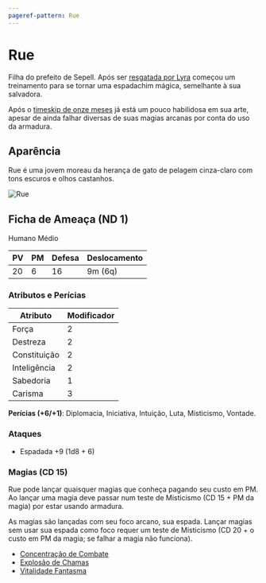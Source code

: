 ```yaml
---
pageref-pattern: Rue
---
```

# Rue

<!-- O espírito de Lilia Plenaflorum viverá -->

Filha do prefeito de Sepell. Após ser [resgatada por Lyra](../../Sessões/Sessão_01.md#cena-3-combate-exploracao) começou um treinamento para se tornar uma espadachim mágica, semelhante à sua salvadora.

Após o [timeskip de onze meses](../../Sessões/Sessão_03.md) já está um pouco habilidosa em sua arte, apesar de ainda falhar diversas de suas magias arcanas por conta do uso da armadura.

## Aparência

Rue é uma jovem moreau da herança de gato de pelagem cinza-claro com tons escuros e olhos castanhos.

![Rue](../../assets/images/cat_rue.webp)

## Ficha de Ameaça (ND 1)

Humano Médio

| PV  | PM  | Defesa | Deslocamento |
| --- | --- | ------ | ------------ |
| 20  | 6   | 16     | 9m (6q)      |

### Atributos e Perícias

| Atributo     | Modificador |
| ------------ | ----------- |
| Força        | 2           |
| Destreza     | 2           |
| Constituição | 2           |
| Inteligência | 2           |
| Sabedoria    | 1           |
| Carisma      | 3           |

**Perícias (+6/+1)**: Diplomacia, Iniciativa, Intuição, Luta, Misticismo, Vontade.

### Ataques

* Espadada +9 (1d8 + 6)

### Magias (CD 15)

Rue pode lançar quaisquer magias que conheça pagando seu custo em PM. Ao lançar uma magia deve passar num teste de Misticismo (CD 15 + PM da magia) por estar usando armadura.

As magias são lançadas com seu foco arcano, sua espada. Lançar magias sem usar sua espada como foco requer um teste de Misticismo (CD 20 + o custo em PM da magia; se falhar a magia não funciona).

* [Concentração de Combate](https://eduardomarques.pythonanywhere.com/45/)
* [Explosão de Chamas](https://eduardomarques.pythonanywhere.com/87/)
* [Vitalidade Fantasma](https://eduardomarques.pythonanywhere.com/197/)
